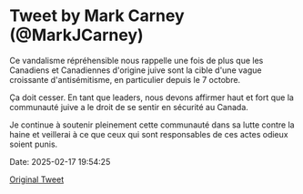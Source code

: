 # Tweet by Mark Carney (@MarkJCarney)

Ce vandalisme répréhensible nous rappelle une fois de plus que les Canadiens et Canadiennes d'origine juive sont la cible d'une vague croissante d'antisémitisme, en particulier depuis le 7 octobre.

Ça doit cesser. En tant que leaders, nous devons affirmer haut et fort que la communauté juive a le droit de se sentir en sécurité au Canada.  

Je continue à soutenir pleinement cette communauté dans sa lutte contre la haine et veillerai à ce que ceux qui sont responsables de ces actes odieux soient punis.

Date: 2025-02-17 19:54:25

[Original Tweet](https://x.com/MarkJCarney/status/1891576959244591362)
